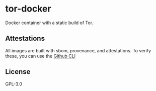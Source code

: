 # tor-docker

Docker container with a static build of Tor.

## Attestations

All images are built with sbom, provenance, and attestations. To verify
these, you can use the [Github CLI](https://docs.github.com/en/actions/how-tos/secure-your-work/use-artifact-attestations/use-artifact-attestations#verifying-artifact-attestations-with-the-github-cli)

## License

GPL-3.0
